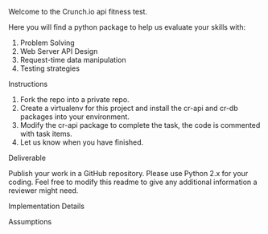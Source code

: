 Welcome to the Crunch.io api fitness test.

Here you will find a python package to help us evaluate your skills with:

1. Problem Solving
2. Web Server API Design
3. Request-time data manipulation
4. Testing strategies

Instructions

1. Fork the repo into a private repo.
2. Create a virtualenv for this project and install the cr-api and cr-db packages into your environment.
3. Modify the cr-api package to complete the task, the code is commented with task items.
4. Let us know when you have finished.

Deliverable

Publish your work in a GitHub repository.  Please use Python 2.x for your coding.  Feel free to modify this 
readme to give any additional information a reviewer might need.

Implementation Details

<your details>

Assumptions

<your assumptions> 
